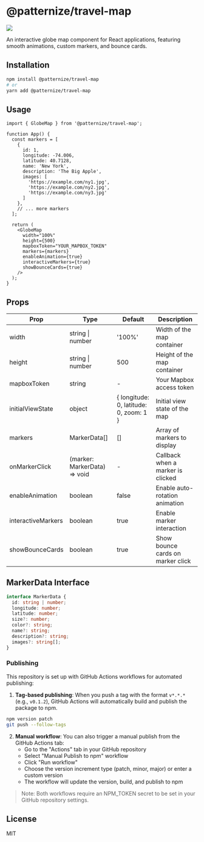 # @patternize/travel-map

![](./demo.gif)

An interactive globe map component for React applications, featuring smooth animations, custom markers, and bounce cards.

## Installation

```bash
npm install @patternize/travel-map
# or
yarn add @patternize/travel-map
```

## Usage

```tsx
import { GlobeMap } from '@patternize/travel-map';

function App() {
  const markers = [
    {
      id: 1,
      longitude: -74.006,
      latitude: 40.7128,
      name: 'New York',
      description: 'The Big Apple',
      images: [
        'https://example.com/ny1.jpg',
        'https://example.com/ny2.jpg',
        'https://example.com/ny3.jpg'
      ]
    },
    // ... more markers
  ];

  return (
    <GlobeMap
      width="100%"
      height={500}
      mapboxToken="YOUR_MAPBOX_TOKEN"
      markers={markers}
      enableAnimation={true}
      interactiveMarkers={true}
      showBounceCards={true}
    />
  );
}
```

## Props

| Prop | Type | Default | Description |
|------|------|---------|-------------|
| width | string \| number | '100%' | Width of the map container |
| height | string \| number | 500 | Height of the map container |
| mapboxToken | string | - | Your Mapbox access token |
| initialViewState | object | { longitude: 0, latitude: 0, zoom: 1 } | Initial view state of the map |
| markers | MarkerData[] | [] | Array of markers to display |
| onMarkerClick | (marker: MarkerData) => void | - | Callback when a marker is clicked |
| enableAnimation | boolean | false | Enable auto-rotation animation |
| interactiveMarkers | boolean | true | Enable marker interaction |
| showBounceCards | boolean | true | Show bounce cards on marker click |

## MarkerData Interface

```typescript
interface MarkerData {
  id: string | number;
  longitude: number;
  latitude: number;
  size?: number;
  color?: string;
  name?: string;
  description?: string;
  images?: string[];
}
```

### Publishing

This repository is set up with GitHub Actions workflows for automated publishing:

1. **Tag-based publishing**: When you push a tag with the format `v*.*.*` (e.g., `v0.1.2`), GitHub Actions will automatically build and publish the package to npm.
```bash
npm version patch
git push --follow-tags
```

2. **Manual workflow**: You can also trigger a manual publish from the GitHub Actions tab:
   - Go to the "Actions" tab in your GitHub repository
   - Select "Manual Publish to npm" workflow
   - Click "Run workflow"
   - Choose the version increment type (patch, minor, major) or enter a custom version
   - The workflow will update the version, build, and publish to npm

> Note: Both workflows require an NPM_TOKEN secret to be set in your GitHub repository settings.

## License

MIT 